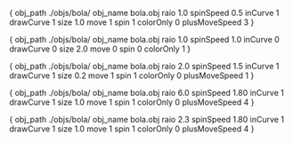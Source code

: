 {
	obj_path ./objs/bola/
	obj_name bola.obj
	raio 1.0 
	spinSpeed 0.5
	inCurve 1
	drawCurve 1
	size 1.0
	move 1
	spin 1
	colorOnly 0
	plusMoveSpeed 3
}

{
	obj_path ./objs/bola/
	obj_name bola.obj
	raio 1.0 
	spinSpeed 1.0
	inCurve 0
	drawCurve 0
	size 2.0
	move 0
	spin 0
	colorOnly 1
}

{
	obj_path ./objs/bola/
	obj_name bola.obj
	raio 2.0
	spinSpeed 1.5
	inCurve 1
	drawCurve 1
	size 0.2
	move 1
	spin 1
	colorOnly 0
	plusMoveSpeed 1
}

{
	obj_path ./objs/bola/
	obj_name bola.obj
	raio 6.0
	spinSpeed 1.80
	inCurve 1
	drawCurve 1
	size 1.0
	move 1
	spin 1
	colorOnly 0
	plusMoveSpeed 4
}

{
	obj_path ./objs/bola/
	obj_name bola.obj
	raio 2.3
	spinSpeed 1.80
	inCurve 1
	drawCurve 1
	size 1.0
	move 1
	spin 1
	colorOnly 0
	plusMoveSpeed 4
}